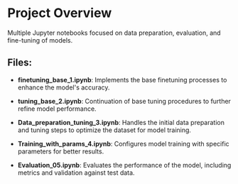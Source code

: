# Project Overview

Multiple Jupyter notebooks focused on data preparation, evaluation, and fine-tuning of models. 

## Files:

- **finetuning_base_1.ipynb**: Implements the base finetuning processes to enhance the model's accuracy.

- **tuning_base_2.ipynb**: Continuation of base tuning procedures to further refine model performance.

- **Data_preparation_tuning_3.ipynb**: Handles the initial data preparation and tuning steps to optimize the dataset for model training.

- **Training_with_params_4.ipynb**: Configures model training with specific parameters for better results.

- **Evaluation_05.ipynb**: Evaluates the performance of the model, including metrics and validation against test data.

